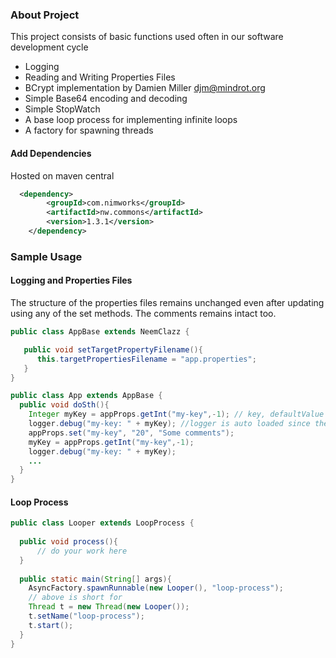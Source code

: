 ### About Project
This project consists of basic functions used often in our software development cycle
* Logging
* Reading and Writing Properties Files
* BCrypt implementation by Damien Miller <djm@mindrot.org>
* Simple Base64 encoding and decoding
* Simple StopWatch
* A base loop process for implementing infinite loops
* A factory for spawning threads

#### Add Dependencies
Hosted on maven central

``` xml
  <dependency>
    	<groupId>com.nimworks</groupId>
    	<artifactId>nw.commons</artifactId>
    	<version>1.3.1</version>
    </dependency>
```

### Sample Usage
#### Logging and Properties Files
The structure of the properties files remains unchanged even after updating using any of the set methods.
The comments remains intact too.
``` java
public class AppBase extends NeemClazz {

   public void setTargetPropertyFilename(){
      this.targetPropertiesFilename = "app.properties";
   }
}

public class App extends AppBase {
  public void doSth(){
    Integer myKey = appProps.getInt("my-key",-1); // key, defaultValue
    logger.debug("my-key: " + myKey); //logger is auto loaded since the parent extends NeemClazz
    appProps.set("my-key", "20", "Some comments");
    myKey = appProps.getInt("my-key",-1);
    logger.debug("my-key: " + myKey);
    ...
  }
}
```

#### Loop Process
``` java
public class Looper extends LoopProcess {
  
  public void process(){
      // do your work here
  }
  
  public static main(String[] args){
    AsyncFactory.spawnRunnable(new Looper(), "loop-process");
    // above is short for
    Thread t = new Thread(new Looper());
    t.setName("loop-process");
    t.start();
  }
}
```
